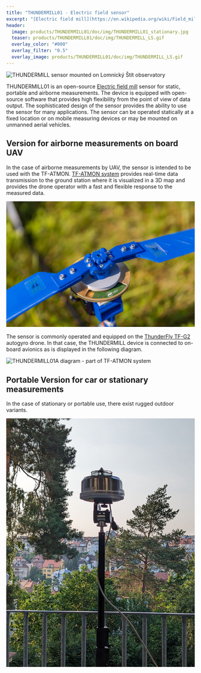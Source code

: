 ```yaml
---
title: "THUNDERMILL01 - Electric field sensor"
excerpt: "[Electric field mill](https://en.wikipedia.org/wiki/Field_mill) sensor for portable and airborne measurements."
header:
  image: products/THUNDERMILL01/doc/img/THUNDERMILL01_stationary.jpg
  teaser: products/THUNDERMILL01/doc/img/THUNDERMILL_LS.gif
  overlay_color: "#000"
  overlay_filter: "0.5"
  overlay_image: products/THUNDERMILL01/doc/img/THUNDERMILL_LS.gif
---
```


![THUNDERMILL sensor mounted on Lomnický Štít observatory](./doc/img/THUNDERMILL_LS.gif)


THUNDERMILL01 is an open-source [Electric field mill](https://en.wikipedia.org/wiki/Field_mill) sensor for static, portable and airborne measurements. The device is equipped with open-source software that provides high flexibility from the point of view of data output. The sophisticated design of the sensor provides the ability to use the sensor for many applications. The sensor can be operated statically at a fixed location or on mobile measuring devices or may be mounted on unmanned aerial vehicles.

## Version for airborne measurements on board UAV

In the case of airborne measurements by UAV, the sensor is intended to be used with the TF-ATMON. [TF-ATMON system](https://www.thunderfly.cz/tf-atmon.html) provides real-time data transmission to the ground station where it is visualized in a 3D map and provides the drone operator with a fast and flexible response to the measured data.

![THUNDERMILL01A mounted to TF-G2 autogyro rotorhub](./doc/img/THUNDERMILL01_UAV_TF-G2_rotor.jpg)

The sensor is commonly operated and equipped on the [ThunderFly TF-G2](https://www.thunderfly.cz/tf-g2.html) autogyro drone. In that case, the THUNDERMILL device is connected to on-board avionics as is displayed in the following diagram.  

![THUNDERMILL01A diagram - part of TF-ATMON system](./doc/img/TF-ATMON-THUNDERMILL.svg)


## Portable Version for car or stationary measurements

In the case of stationary or portable use, there exist rugged outdoor variants.

![THUNDERMILL01B mounted on stationary platform](./doc/img/THUNDERMILL01_stationary.jpg)
